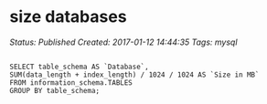 # size databases 

_Status: Published_
_Created: 2017-01-12 14:44:35_
_Tags: mysql_

<code>
SELECT table_schema AS `Database`, 
SUM(data_length + index_length) / 1024 / 1024 AS `Size in MB` 
FROM information_schema.TABLES 
GROUP BY table_schema;
</code>